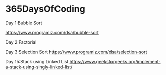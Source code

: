# 365DaysOfCoding

Day 1:Bubble Sort

https://www.programiz.com/dsa/bubble-sort

Day 2:Factorial

Day 3:Selection Sort
https://www.programiz.com/dsa/selection-sort

Day 15:Stack using Linked List
https://www.geeksforgeeks.org/implement-a-stack-using-singly-linked-list/


